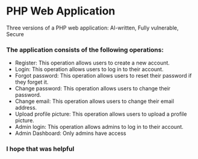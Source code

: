 # PHP Web Application

Three versions of a PHP web application: AI-written, Fully vulnerable, Secure

### The application consists of the following operations:
- Register: This operation allows users to create a new account.
- Login: This operation allows users to log in to their account.
- Forgot password: This operation allows users to reset their password if they forget it.
- Change password: This operation allows users to change their password.
- Change email: This operation allows users to change their email address.
- Upload profile picture: This operation allows users to upload a profile picture.
- Admin login: This operation allows admins to log in to their account.
- Admin Dashboard: Only admins have access

### I hope that was helpful

